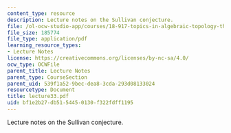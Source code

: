 ```yaml
---
content_type: resource
description: Lecture notes on the Sullivan conjecture.
file: /ol-ocw-studio-app/courses/18-917-topics-in-algebraic-topology-the-sullivan-conjecture-fall-2007/bf1e2b27db5154450130f322fdff1195_lecture33.pdf
file_size: 185774
file_type: application/pdf
learning_resource_types:
- Lecture Notes
license: https://creativecommons.org/licenses/by-nc-sa/4.0/
ocw_type: OCWFile
parent_title: Lecture Notes
parent_type: CourseSection
parent_uid: 539f1a52-9bec-dea8-3cda-293d08133024
resourcetype: Document
title: lecture33.pdf
uid: bf1e2b27-db51-5445-0130-f322fdff1195
---
```

Lecture notes on the Sullivan conjecture.